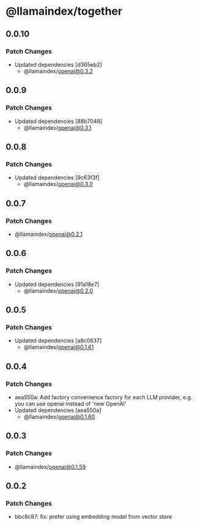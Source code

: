 # @llamaindex/together

## 0.0.10

### Patch Changes

- Updated dependencies [d365eb2]
  - @llamaindex/openai@0.3.2

## 0.0.9

### Patch Changes

- Updated dependencies [88b7046]
  - @llamaindex/openai@0.3.1

## 0.0.8

### Patch Changes

- Updated dependencies [9c63f3f]
  - @llamaindex/openai@0.3.0

## 0.0.7

### Patch Changes

- @llamaindex/openai@0.2.1

## 0.0.6

### Patch Changes

- Updated dependencies [91a18e7]
  - @llamaindex/openai@0.2.0

## 0.0.5

### Patch Changes

- Updated dependencies [a8c0637]
  - @llamaindex/openai@0.1.61

## 0.0.4

### Patch Changes

- aea550a: Add factory convenience factory for each LLM provider, e.g. you can use openai instead of 'new OpenAI'
- Updated dependencies [aea550a]
  - @llamaindex/openai@0.1.60

## 0.0.3

### Patch Changes

- @llamaindex/openai@0.1.59

## 0.0.2

### Patch Changes

- bbc8c87: fix: prefer using embedding model from vector store
